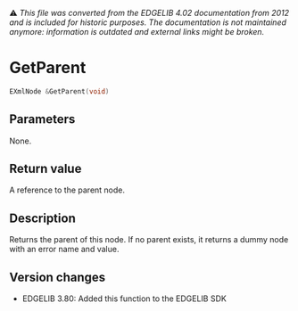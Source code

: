 :warning: _This file was converted from the EDGELIB 4.02 documentation from 2012 and is included for historic purposes. The documentation is not maintained anymore: information is outdated and external links might be broken._

# GetParent


```c++
EXmlNode &GetParent(void)
```

## Parameters
None.

## Return value
A reference to the parent node.

## Description
Returns the parent of this node. If no parent exists, it returns a dummy node with an error name and value.

## Version changes
- EDGELIB 3.80: Added this function to the EDGELIB SDK

